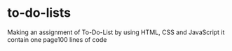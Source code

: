 # to-do-lists
Making an assignment of To-Do-List by using HTML, CSS and JavaScript it contain one page100 lines of code
